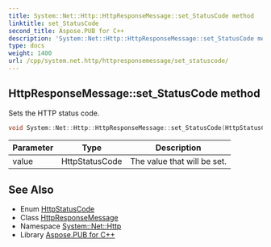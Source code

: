 ```yaml
---
title: System::Net::Http::HttpResponseMessage::set_StatusCode method
linktitle: set_StatusCode
second_title: Aspose.PUB for C++
description: 'System::Net::Http::HttpResponseMessage::set_StatusCode method. Sets the HTTP status code in C++.'
type: docs
weight: 1400
url: /cpp/system.net.http/httpresponsemessage/set_statuscode/
---
```

## HttpResponseMessage::set_StatusCode method


Sets the HTTP status code.

```cpp
void System::Net::Http::HttpResponseMessage::set_StatusCode(HttpStatusCode value)
```


| Parameter | Type | Description |
| --- | --- | --- |
| value | HttpStatusCode | The value that will be set. |

## See Also

* Enum [HttpStatusCode](../../../system.net/httpstatuscode/)
* Class [HttpResponseMessage](../)
* Namespace [System::Net::Http](../../)
* Library [Aspose.PUB for C++](../../../)
